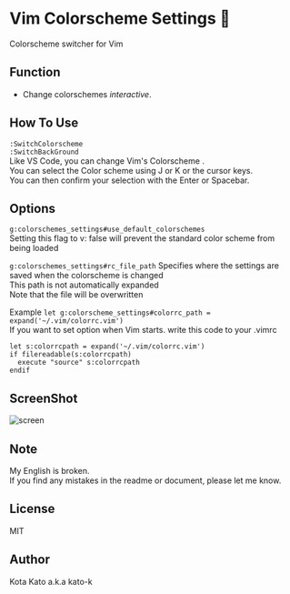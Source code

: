 # Vim Colorscheme Settings 🎨
Colorscheme switcher for Vim

## Function
- Change colorschemes *interactive*.

## How To Use

```:SwitchColorscheme```  
```:SwitchBackGround```  
Like VS Code, you can change Vim's Colorscheme .  
You can select the Color scheme using J or K or the cursor keys.  
You can then confirm your selection with the Enter or Spacebar.  


## Options
```g:colorschemes_settings#use_default_colorschemes```  
Setting this flag to v: false will prevent the standard color scheme from being loaded


```g:colorschemes_settings#rc_file_path```
Specifies where the settings are saved when the colorscheme is changed  
This path is not automatically expanded  
Note that the file will be overwritten
  
Example
  ```let g:colorscheme_settings#colorrc_path = expand('~/.vim/colorrc.vim')```  
If you want to set option when Vim starts. write this code to your .vimrc  
```
let s:colorrcpath = expand('~/.vim/colorrc.vim')
if filereadable(s:colorrcpath)
  execute "source" s:colorrcpath
endif
```


## ScreenShot
![screen](https://github.com/kato-k/assets/blob/master/render1603724148552.gif)  

## Note
My English is broken.  
If you find any mistakes in the readme or document, please let me know.  

## License

MIT  

## Author
Kota Kato a.k.a kato-k  
